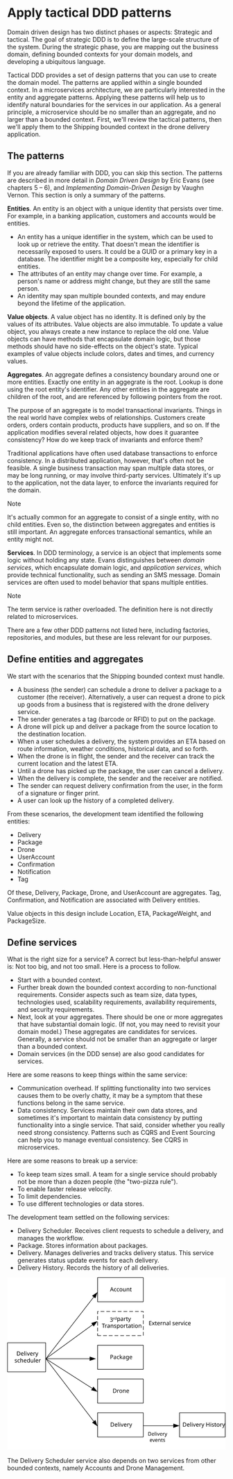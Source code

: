 # Apply tactical DDD patterns

Domain driven design has two distinct phases or aspects: Strategic and tactical. The goal of strategic DDD is to define the large-scale structure of the system. During the strategic phase, you are mapping out the business domain, defining bounded contexts for your domain models, and developing a ubiquitous language. 

Tactical DDD provides a set of design patterns that you can use to create the domain model. The patterns are applied within a single bounded context. In a microservices architecture, we are particularly interested in the entity and aggregate patterns. Applying these patterns will help us to identify natural boundaries for the services in our application. As a general principle, a microservice should be no smaller than an aggregate, and no larger than a bounded context. First, we'll review the tactical patterns, then we'll apply them to the Shipping bounded context in the drone delivery application.

## The patterns

If you are already familiar with DDD, you can skip this section. The patterns are described in more detail in *Domain Driven Design* by Eric Evans (see chapters 5 &ndash; 6), and *Implementing Domain-Driven Design* by Vaughn Vernon. This section is only a summary of the patterns.

**Entities**. An entity is an object with a unique identity that persists over time. For example, in a banking application, customers and accounts would be entities. 

- An entity has a unique identifier in the system, which can be used to look up or retrieve the entity. That doesn't mean the identifier is necessarily exposed to users. It could be a GUID or a primary key in a database. The identifier might be a composite key, especially for child entities.
- The attributes of an entity may change over time. For example, a person's name or address might change, but they are still the same person. 
- An identity may span multiple bounded contexts, and may endure beyond the lifetime of the application. 
 
**Value objects**. A value object has no identity. It is defined only by the values of its attributes. Value objects are also immutable. To update a value object, you always create a new instance to replace the old one. Value objects can have methods that encapsulate domain logic, but those methods should have no side-effects on the object's state. Typical examples of value objects include colors, dates and times, and currency values. 

**Aggregates**. An aggregate defines a consistency boundary around one or more entities. Exactly one entity in an aggegrate is the root. Lookup is done using the root entity's identifier. Any other entities in the aggregate are children of the root, and are referenced by following pointers from the root. 

The purpose of an aggregate is to model transactional invariants. Things in the real world have complex webs of relationships. Customers create orders, orders contain products, products have suppliers, and so on. If the application modifies several related objects, how does it guarantee consistency? How do we keep track of invariants and enforce them?  

Traditional applications have often used database transactions to enforce consistency. In a distributed application, however, that's often not be feasible. A single business transaction may span multiple data stores, or may be long running, or may involve third-party services. Ultimately it's up to the application, not the data layer, to enforce the invariants required for the domain. 

> [!NOTE]
> It's actually common for an aggregate to consist of a single entity, with no child entities. Even so, the distinction between aggregates and entities is still important. An aggregate enforces transactional semantics, while an entity might not.

**Services**. In DDD terminology, a service is an object that implements some logic without holding any state. Evans distinguishes between *domain services*, which encapsulate domain logic, and *application services*, which provide technical functionality, such as sending an SMS message. Domain services are often used to model behavior that spans multiple entities. 

> [!NOTE]
> The term service is rather overloaded. The definition here is not directly related to microservices.
 
There are a few other DDD patterns not listed here, including factories, repositories, and modules, but these are less relevant for our purposes.

## Define entities and aggregates

We start with the scenarios that the Shipping bounded context must handle.

- A business (the sender) can schedule a drone to deliver a package to a customer (the receiver). Alternatively, a user can request a drone to pick up goods from a business that is registered with the drone delivery service. 
- The sender generates a tag (barcode or RFID) to put on the package. 
- A drone will pick up and deliver a package from the source location to the destination location.
- When a user schedules a delivery, the system provides an ETA based on route information, weather conditions, historical data, and so forth. 
- When the drone is in flight, the sender and the receiver can track the current location and the latest ETA. 
- Until a drone has picked up the package, the user can cancel a delivery.
- When the delivery is complete, the sender and the receiver are notified.
- The sender can request delivery confirmation from the user, in the form of a signature or finger print.
- A user can look up the history of a completed delivery.

From these scenarios, the development team identified the following entities:

- Delivery
- Package
- Drone
- UserAccount
- Confirmation
- Notification
- Tag

Of these, Delivery, Package, Drone, and UserAccount are aggregates. Tag, Confirmation, and Notification are associated with Delivery entities. 

Value objects in this design include Location, ETA, PackageWeight, and PackageSize. 

## Define services

What is the right size for a service? A correct but less-than-helpful answer is: Not too big, and not too small. Here is a process to follow.

- Start with a bounded context. 
- Further break down the bounded context according to non-functional requirements. Consider aspects such as team size, data types, technologies used, scalability requirements, availability requirements, and security requirements.
- Next, look at your aggregates. There should be one or more aggregates that have substantial domain logic. (If not, you may need to revisit your domain model.) These aggregates are candidates for services.  Generally, a service should not be smaller than an aggregate or larger than a bounded context.
- Domain services (in the DDD sense) are also good candidates for services.

Here are some reasons to keep things within the same service: 

- Communication overhead. If splitting functionality into two services causes them to be overly chatty, it may be a symptom that these functions belong in the same service. 
- Data consistency. Services maintain their own data stores, and sometimes it's important to maintain data consistency by putting functionality into a single service. That said, consider whether you really need strong consistency. Patterns such as CQRS and Event Sourcing can help you to manage eventual consistency. See CQRS in microservices.

Here are some reasons to break up a service:

- To keep team sizes small. A team for a single service should probably not be more  than a dozen people (the "two-pizza rule").
- To enable faster release velocity.
- To limit dependencies.
- To use different technologies or data stores.

The development team settled on the following services:

- Delivery Scheduler. Receives client requests to schedule a delivery, and manages the workflow.
- Package. Stores information about packages.
- Delivery. Manages deliveries and tracks delivery status. This service generates status update events for each delivery.
- Delivery History. Records the history of all deliveries.
 
 ![](./images/services.svg)

The Delivery Scheduler service also depends on two services from other bounded contexts, namely Accounts and Drone Management. 

